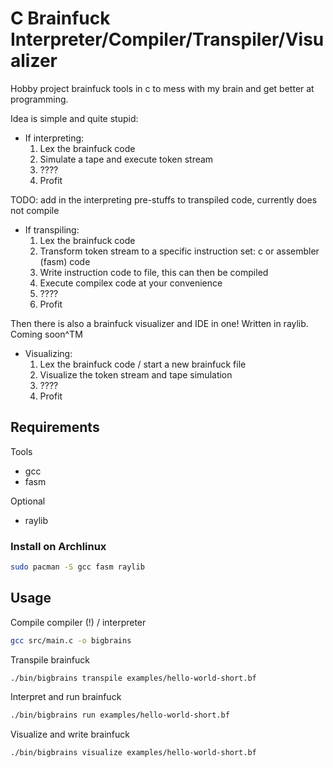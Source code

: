# C Brainfuck Interpreter/Compiler/Transpiler/Visualizer

Hobby project brainfuck tools in c to mess with my brain and get better at programming.

Idea is simple and quite stupid:
- If interpreting:
  1) Lex the brainfuck code
  2) Simulate a tape and execute token stream 
  3) ????
  4) Profit

TODO: add in the interpreting pre-stuffs to transpiled code, currently does not compile
- If transpiling: 
  1) Lex the brainfuck code
  2) Transform token stream to a specific instruction set: c or assembler (fasm) code
  3) Write instruction code to file, this can then be compiled
  4) Execute compilex code at your convenience
  5) ????
  6) Profit

Then there is also a brainfuck visualizer and IDE in one! Written in raylib. 
Coming soon^TM
- Visualizing: 
  1) Lex the brainfuck code / start a new brainfuck file
  2) Visualize the token stream and tape simulation
  3) ????
  4) Profit


## Requirements

Tools
- gcc
- fasm

Optional
- raylib

### Install on Archlinux

```bash
sudo pacman -S gcc fasm raylib
```

## Usage

Compile compiler (!) / interpreter
```bash
gcc src/main.c -o bigbrains
```

Transpile brainfuck
```bash
./bin/bigbrains transpile examples/hello-world-short.bf
```

Interpret and run brainfuck
```bash
./bin/bigbrains run examples/hello-world-short.bf
```

Visualize and write brainfuck
```bash
./bin/bigbrains visualize examples/hello-world-short.bf
```

